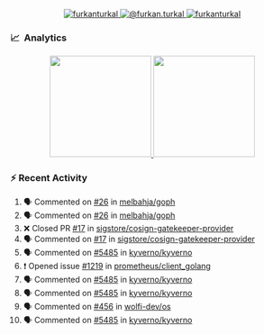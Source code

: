 <p align="center">
  <a href="https://linkedin.com/in/furkanturkal" target="blank">
    <img src="https://img.shields.io/badge/linkedin-%230077B5.svg?&style=for-the-badge&logo=linkedin&logoColor=white" alt="furkanturkal" />
  </a>
  <a href="https://medium.com/@furkan.turkal" target="blank">
    <img src="https://img.shields.io/badge/medium-%2312100E.svg?&style=for-the-badge&logo=medium&logoColor=white" alt="@furkan.turkal" />
  </a>
  <a href="https://twitter.com/furkanturkaI" target="blank">
    <img src="https://img.shields.io/badge/Twitter-1DA1F2?style=for-the-badge&logo=twitter&logoColor=white" alt="furkanturkaI" />
  </a>
</p>

### 📈 &nbsp;Analytics

<p align="center">
  <a href="https://coderstats.net/github/#Dentrax">
    <img height="180em" src="https://github-readme-stats-eight-theta.vercel.app/api?username=Dentrax&show_icons=true&theme=algolia&include_all_commits=true&count_private=true&line_height=26"/>
    <img height="180em" src="https://github-readme-stats-eight-theta.vercel.app/api/top-langs/?username=Dentrax&layout=compact&langs_count=8&theme=algolia&line_height=26"/>
  </a>
</p>

### :zap: Recent Activity

<!--START_SECTION:activity-->
1. 🗣 Commented on [#26](https://github.com/melbahja/goph/issues/26) in [melbahja/goph](https://github.com/melbahja/goph)
2. 🗣 Commented on [#26](https://github.com/melbahja/goph/issues/26) in [melbahja/goph](https://github.com/melbahja/goph)
3. ❌ Closed PR [#17](https://github.com/sigstore/cosign-gatekeeper-provider/pull/17) in [sigstore/cosign-gatekeeper-provider](https://github.com/sigstore/cosign-gatekeeper-provider)
4. 🗣 Commented on [#17](https://github.com/sigstore/cosign-gatekeeper-provider/issues/17) in [sigstore/cosign-gatekeeper-provider](https://github.com/sigstore/cosign-gatekeeper-provider)
5. 🗣 Commented on [#5485](https://github.com/kyverno/kyverno/issues/5485) in [kyverno/kyverno](https://github.com/kyverno/kyverno)
6. ❗️ Opened issue [#1219](https://github.com/prometheus/client_golang/issues/1219) in [prometheus/client_golang](https://github.com/prometheus/client_golang)
7. 🗣 Commented on [#5485](https://github.com/kyverno/kyverno/issues/5485) in [kyverno/kyverno](https://github.com/kyverno/kyverno)
8. 🗣 Commented on [#5485](https://github.com/kyverno/kyverno/issues/5485) in [kyverno/kyverno](https://github.com/kyverno/kyverno)
9. 🗣 Commented on [#456](https://github.com/wolfi-dev/os/issues/456) in [wolfi-dev/os](https://github.com/wolfi-dev/os)
10. 🗣 Commented on [#5485](https://github.com/kyverno/kyverno/issues/5485) in [kyverno/kyverno](https://github.com/kyverno/kyverno)
<!--END_SECTION:activity-->
